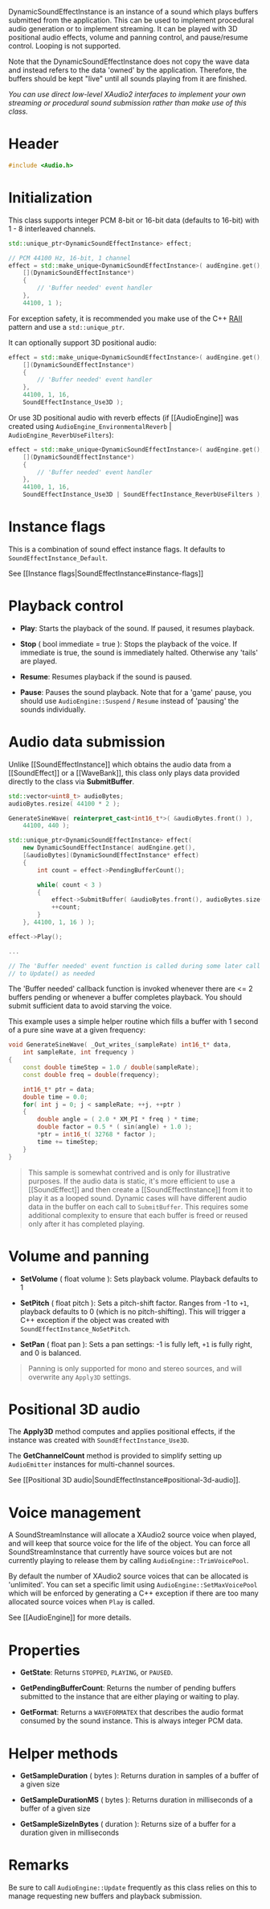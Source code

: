 DynamicSoundEffectInstance is an instance of a sound which plays buffers submitted from the application. This can be used to implement procedural audio generation or to implement streaming. It can be played with 3D positional audio effects, volume and panning control, and pause/resume control. Looping is not supported.

Note that the DynamicSoundEffectInstance does not copy the wave data and instead refers to the data 'owned' by the application. Therefore, the buffers should be kept "live" until all sounds playing from it are finished.

_You can use direct low-level XAudio2 interfaces to implement your own streaming or procedural sound submission rather than make use of this class._

# Header
```cpp
#include <Audio.h>
```

# Initialization

This class supports integer PCM 8-bit or 16-bit data (defaults to 16-bit) with 1 - 8 interleaved channels.

```cpp
std::unique_ptr<DynamicSoundEffectInstance> effect;

// PCM 44100 Hz, 16-bit, 1 channel
effect = std::make_unique<DynamicSoundEffectInstance>( audEngine.get(),
    [](DynamicSoundEffectInstance*)
    {
        // 'Buffer needed' event handler
    },
    44100, 1 );
```

For exception safety, it is recommended you make use of the C++ [RAII](http://en.wikipedia.org/wiki/Resource_Acquisition_Is_Initialization) pattern and use a ``std::unique_ptr``.

It can optionally support 3D positional audio:

```cpp
effect = std::make_unique<DynamicSoundEffectInstance>( audEngine.get(),
    [](DynamicSoundEffectInstance*)
    {
        // 'Buffer needed' event handler
    },
    44100, 1, 16,
    SoundEffectInstance_Use3D );
```

Or use 3D positional audio with reverb effects (if [[AudioEngine]] was created using ``AudioEngine_EnvironmentalReverb`` | ``AudioEngine_ReverbUseFilters``):

```cpp
effect = std::make_unique<DynamicSoundEffectInstance>( audEngine.get(),
    [](DynamicSoundEffectInstance*)
    {
        // 'Buffer needed' event handler
    },
    44100, 1, 16,
    SoundEffectInstance_Use3D | SoundEffectInstance_ReverbUseFilters );
```

# Instance flags

This is a combination of sound effect instance flags. It defaults to ``SoundEffectInstance_Default``.

See [[Instance flags|SoundEffectInstance#instance-flags]]

#  Playback control

* **Play**: Starts the playback of the sound. If paused, it resumes playback.

* **Stop** ( bool immediate = true ): Stops the playback of the voice. If immediate is true, the sound is immediately halted. Otherwise any 'tails' are played.

* **Resume**: Resumes playback if the sound is paused.

* **Pause**: Pauses the sound playback. Note that for a 'game' pause, you should use ``AudioEngine::Suspend`` / ``Resume`` instead of 'pausing' the sounds individually.

# Audio data submission
Unlike [[SoundEffectInstance]] which obtains the audio data from a [[SoundEffect]] or a [[WaveBank]], this class only plays data provided directly to the class via **SubmitBuffer**.

```cpp
std::vector<uint8_t> audioBytes;
audioBytes.resize( 44100 * 2 );

GenerateSineWave( reinterpret_cast<int16_t*>( &audioBytes.front() ),
    44100, 440 );

std::unique_ptr<DynamicSoundEffectInstance> effect(
    new DynamicSoundEffectInstance( audEngine.get(),
    [&audioBytes](DynamicSoundEffectInstance* effect)
    {
        int count = effect->PendingBufferCount();

        while( count < 3 )
        {
            effect->SubmitBuffer( &audioBytes.front(), audioBytes.size() );
            ++count;
        }
    }, 44100, 1, 16 ) );

effect->Play();

...

// The 'Buffer needed' event function is called during some later call
// to Update() as needed
```

The 'Buffer needed' callback function is invoked whenever there are <= 2 buffers pending or whenever a buffer completes playback. You should submit sufficient data to avoid starving the voice.

This example uses a simple helper routine which fills a buffer with 1 second of a pure sine wave at a given frequency:

```cpp
void GenerateSineWave( _Out_writes_(sampleRate) int16_t* data,
    int sampleRate, int frequency )
{
    const double timeStep = 1.0 / double(sampleRate);
    const double freq = double(frequency);

    int16_t* ptr = data;
    double time = 0.0;
    for( int j = 0; j < sampleRate; ++j, ++ptr )
    {
        double angle = ( 2.0 * XM_PI * freq ) * time;
        double factor = 0.5 * ( sin(angle) + 1.0 );
        *ptr = int16_t( 32768 * factor );
        time += timeStep;
    }
}
```

> This sample is somewhat contrived and is only for illustrative purposes. If the audio data is static, it's more
> efficient to use a [[SoundEffect]] and then create a [[SoundEffectInstance]] from it to play it as a looped
> sound. Dynamic cases will have different audio data in the buffer on each call to ``SubmitBuffer``. This
> requires some additional complexity to ensure that each buffer is freed or reused only after it has
> completed playing.

# Volume and panning

* **SetVolume** ( float volume ): Sets playback volume. Playback defaults to 1

* **SetPitch** ( float pitch ): Sets a pitch-shift factor. Ranges from -1 to ``+1``, playback defaults to 0 (which is no pitch-shifting). This will trigger a C++ exception if the object was created with ``SoundEffectInstance_NoSetPitch``.

* **SetPan** ( float pan ): Sets a pan settings: -1 is fully left, ``+1`` is fully right, and 0 is balanced.

> Panning is only supported for mono and stereo sources, and will overwrite any ``Apply3D`` settings.

# Positional 3D audio

The **Apply3D** method computes and applies positional effects, if the instance was created with ``SoundEffectInstance_Use3D``.

The **GetChannelCount** method is provided to simplify setting up ``AudioEmitter`` instances for multi-channel sources.

See [[Positional 3D audio|SoundEffectInstance#positional-3d-audio]].

# Voice management

A SoundStreamInstance will allocate a XAudio2 source voice when played, and will keep that source voice for the life of the object. You can force all SoundStreamInstance that currently have source voices but are not currently playing to release them by calling ``AudioEngine::TrimVoicePool``.

By default the number of XAudio2 source voices that can be allocated is 'unlimited'. You can set a specific limit using ``AudioEngine::SetMaxVoicePool`` which will be enforced by generating a C++ exception if there are too many allocated source voices when ``Play`` is called.

See [[AudioEngine]] for more details.

# Properties

* **GetState**: Returns ``STOPPED``, ``PLAYING``, or ``PAUSED``.

* **GetPendingBufferCount**: Returns the number of pending buffers submitted to the instance that are either playing or waiting to play.

* **GetFormat**: Returns a ``WAVEFORMATEX`` that describes the audio format consumed by the sound instance. This is always integer PCM data.

# Helper methods

* **GetSampleDuration** ( bytes ): Returns duration in samples of a buffer of a given size

* **GetSampleDurationMS** ( bytes ): Returns duration in milliseconds of a buffer of a given size

* **GetSampleSizeInBytes** ( duration ): Returns size of a buffer for a duration given in milliseconds

# Remarks

Be sure to call ``AudioEngine::Update`` frequently as this class relies on this to manage requesting new buffers and playback submission.
